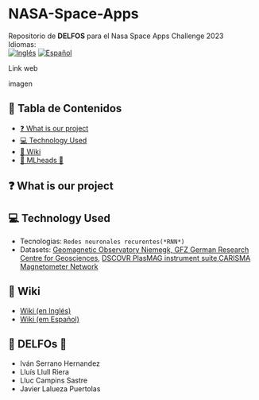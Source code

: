 # NASA-Space-Apps
Repositorio de **DELFOS** para el Nasa Space Apps Challenge 2023 <br/>
Idiomas: <br/>
[![Inglés](https://img.shields.io/badge/English-🇬🇧-blue)](https://github.com/d/HackUPC2023/blob/main/README.md)
[![Español](https://img.shields.io/badge/Spanish-🇪🇸-red)](https://github.com/ivan-serrano-hernandez/NASA-Space-App/blob/main/es/README.md)

Link web

imagen

## :scroll: Tabla de Contenidos
- [:question: What is our project](https://github.com/ivan-serrano-hernandez/NASA-Space-Apps/blob/main/README.md#hackupc2023)
- [:computer: Technology Used](https://github.com/ivan-serrano-hernandez/NASA-Space-Apps/blob/main/README.md#computer-Technology-Used)
- [:dart: Wiki](https://github.com/ivan-serrano-hernandez/NASA-Space-Apps/blob/main/README.md#dart-Wiki)
- [🤗 MLheads 🤯](https://github.com/ivan-serrano-hernandez/NASA-Space-Apps#-mlheads-)

## :question: What is our project


## :computer: Technology Used
- Tecnologias: `Redes neuronales recurentes(*RNN*)`
- Datasets: [Geomagnetic Observatory Niemegk, GFZ German Research Centre for Geosciences](https://kp.gfz-potsdam.de/app/files/Kp_ap_since_1932.txt), [DSCOVR PlasMAG instrument suite](https://www.spaceappschallenge.org/develop-the-oracle-of-dscovr-experimental-data-repository/),[CARISMA Magnetometer Network](https://donnees-data.asc-csa.gc.ca/dataset/06f5e364-6e2c-4d1c-95c2-9fb7d871ca20)

## :dart: Wiki
- [Wiki (en Inglés)](https://github.com/ivan-serrano-hernandez/NASA-Space-Apps/wiki/Wiki-(in-English)#documentation-on-technologies-used)
- [Wiki (em Español)](https://github.com/ivan-serrano-hernandez/NASA-Space-App/blob/main/es/README.md)

## 🤗 DELFOs 🤯
- Iván Serrano Hernandez
- Lluís Llull Riera
- Lluc Campins Sastre
- Javier Lalueza Puertolas
